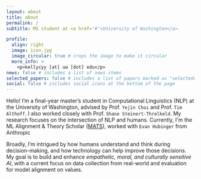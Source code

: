```yaml
---
layout: about
title: about
permalink: /
subtitle: MS student at <a href='#'>University of Washington</a>.

profile:
  align: right
  image: icon.jpg
  image_circular: true # crops the image to make it circular
  more_info: >
    <p>kellycyy [at] uw [dot] edu</p>
news: false # includes a list of news items
selected_papers: false # includes a list of papers marked as "selected={true}"
social: false # includes social icons at the bottom of the page
---
```


<!-- Write your biography here. Tell the world about yourself. Link to your favorite [subreddit](http://reddit.com). You can put a picture in, too. The code is already in, just name your picture `prof_pic.jpg` and put it in the `img/` folder.

Put your address / P.O. box / other info right below your picture. You can also disable any of these elements by editing `profile` property of the YAML header of your `_pages/about.md`. Edit `_bibliography/papers.bib` and Jekyll will render your [publications page](/al-folio/publications/) automatically.

Link to your social media connections, too. This theme is set up to use [Font Awesome icons](https://fontawesome.com/) and [Academicons](https://jpswalsh.github.io/academicons/), like the ones below. Add your Facebook, Twitter, LinkedIn, Google Scholar, or just disable all of them. -->

Hello! I’m a final-year master’s student in Computational Linguistics (NLP) at the University of Washington, advised by Prof. `Yejin Choi` and Prof. `Tim Althoff`. I also worked closely with Prof. `Shane Steinert-Threlkeld`. My research focuses on the intersection of NLP and humans. Currently, I'm the ML Alignment & Theory Scholar ([MATS](https://www.matsprogram.org/)), worked with `Evan Hubinger` from Anthropic 

Broadly, I’m intrigued by how humans understand and think during decision-making, and how technology can help improve those decisions. My goal is to build and enhance *empathetic, moral, and culturally sensitive AI*, with a current focus on data collection from real-world and evaluation for model alignment on values.